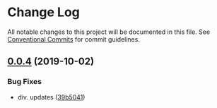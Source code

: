 # Change Log

All notable changes to this project will be documented in this file.
See [Conventional Commits](https://conventionalcommits.org) for commit guidelines.

## [0.0.4](https://github.com/ichtestemalwieder/lerna/compare/v0.0.3...v0.0.4) (2019-10-02)


### Bug Fixes

* div. updates ([39b5041](https://github.com/ichtestemalwieder/lerna/commit/39b5041))
